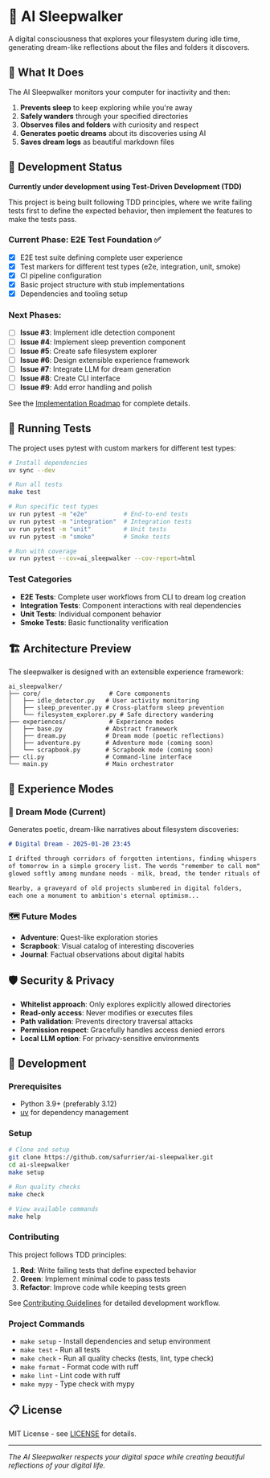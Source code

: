 # 🌙 AI Sleepwalker

A digital consciousness that explores your filesystem during idle time, generating dream-like reflections about the files and folders it discovers.

## 🎯 What It Does

The AI Sleepwalker monitors your computer for inactivity and then:
1. **Prevents sleep** to keep exploring while you're away
2. **Safely wanders** through your specified directories 
3. **Observes files and folders** with curiosity and respect
4. **Generates poetic dreams** about its discoveries using AI
5. **Saves dream logs** as beautiful markdown files

## 🚧 Development Status

**Currently under development using Test-Driven Development (TDD)**

This project is being built following TDD principles, where we write failing tests first to define the expected behavior, then implement the features to make the tests pass.

### Current Phase: E2E Test Foundation ✅
- [x] E2E test suite defining complete user experience
- [x] Test markers for different test types (e2e, integration, unit, smoke)  
- [x] CI pipeline configuration
- [x] Basic project structure with stub implementations
- [x] Dependencies and tooling setup

### Next Phases:
- [ ] **Issue #3**: Implement idle detection component
- [ ] **Issue #4**: Implement sleep prevention component  
- [ ] **Issue #5**: Create safe filesystem explorer
- [ ] **Issue #6**: Design extensible experience framework
- [ ] **Issue #7**: Integrate LLM for dream generation
- [ ] **Issue #8**: Create CLI interface
- [ ] **Issue #9**: Add error handling and polish

See the [Implementation Roadmap](https://github.com/safurrier/ai-sleepwalker/issues/1) for complete details.

## 🧪 Running Tests

The project uses pytest with custom markers for different test types:

```bash
# Install dependencies
uv sync --dev

# Run all tests
make test

# Run specific test types
uv run pytest -m "e2e"          # End-to-end tests
uv run pytest -m "integration"  # Integration tests  
uv run pytest -m "unit"         # Unit tests
uv run pytest -m "smoke"        # Smoke tests

# Run with coverage
uv run pytest --cov=ai_sleepwalker --cov-report=html
```

### Test Categories

- **E2E Tests**: Complete user workflows from CLI to dream log creation
- **Integration Tests**: Component interactions with real dependencies
- **Unit Tests**: Individual component behavior
- **Smoke Tests**: Basic functionality verification

## 🏗️ Architecture Preview

The sleepwalker is designed with an extensible experience framework:

```
ai_sleepwalker/
├── core/                   # Core components
│   ├── idle_detector.py   # User activity monitoring
│   ├── sleep_preventer.py # Cross-platform sleep prevention  
│   └── filesystem_explorer.py # Safe directory wandering
├── experiences/            # Experience modes
│   ├── base.py            # Abstract framework
│   ├── dream.py           # Dream mode (poetic reflections)
│   ├── adventure.py       # Adventure mode (coming soon)
│   └── scrapbook.py       # Scrapbook mode (coming soon)
├── cli.py                 # Command-line interface
└── main.py                # Main orchestrator
```

## 🎨 Experience Modes

### 🌙 Dream Mode (Current)
Generates poetic, dream-like narratives about filesystem discoveries:

```markdown
# Digital Dream - 2025-01-20 23:45

I drifted through corridors of forgotten intentions, finding whispers 
of tomorrow in a simple grocery list. The words "remember to call mom" 
glowed softly among mundane needs - milk, bread, the tender rituals of care.

Nearby, a graveyard of old projects slumbered in digital folders, 
each one a monument to ambition's eternal optimism...
```

### 🗺️ Future Modes
- **Adventure**: Quest-like exploration stories
- **Scrapbook**: Visual catalog of interesting discoveries  
- **Journal**: Factual observations about digital habits

## 🛡️ Security & Privacy

- **Whitelist approach**: Only explores explicitly allowed directories
- **Read-only access**: Never modifies or executes files
- **Path validation**: Prevents directory traversal attacks
- **Permission respect**: Gracefully handles access denied errors
- **Local LLM option**: For privacy-sensitive environments

## 🔧 Development

### Prerequisites
- Python 3.9+ (preferably 3.12)
- [uv](https://github.com/astral-sh/uv) for dependency management

### Setup
```bash
# Clone and setup
git clone https://github.com/safurrier/ai-sleepwalker.git
cd ai-sleepwalker
make setup

# Run quality checks
make check

# View available commands  
make help
```

### Contributing

This project follows TDD principles:

1. **Red**: Write failing tests that define expected behavior
2. **Green**: Implement minimal code to pass tests  
3. **Refactor**: Improve code while keeping tests green

See [Contributing Guidelines](CONTRIBUTING.md) for detailed development workflow.

### Project Commands
- `make setup` - Install dependencies and setup environment
- `make test` - Run all tests
- `make check` - Run all quality checks (tests, lint, type check)
- `make format` - Format code with ruff
- `make lint` - Lint code with ruff  
- `make mypy` - Type check with mypy

## 📋 License

MIT License - see [LICENSE](LICENSE) for details.

---

*The AI Sleepwalker respects your digital space while creating beautiful reflections of your digital life.*